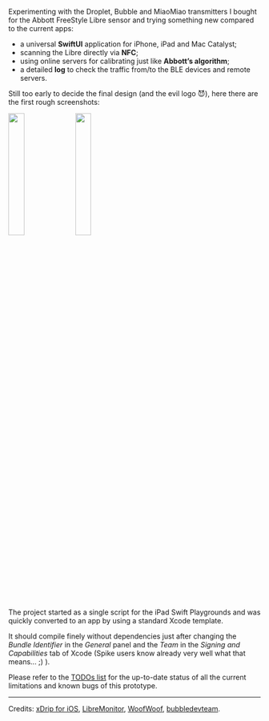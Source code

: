 Experimenting with the Droplet, Bubble and MiaoMiao transmitters I bought for the Abbott FreeStyle Libre sensor and trying something new compared to the current apps:

* a universal **SwiftUI** application for iPhone, iPad and Mac Catalyst;
* scanning the Libre directly via **NFC**;
* using online servers for calibrating just like **Abbott’s algorithm**;
* a detailed **log** to check the traffic from/to the BLE devices and remote servers.

Still too early to decide the final design (and the evil logo 😈), here there are the first rough screenshots:

<img src="https://drive.google.com/uc?export=view&id=155iMrE7xJzAYH0XLx4OlVP1o0u5otryC" width="25%" />&nbsp;&nbsp;<img src="https://drive.google.com/uc?export=view&id=1r3pdVHJf_-pgqLHOCHtXLo56C7Dvh4-9" width="25%" />

The project started as a single script for the iPad Swift Playgrounds and was quickly converted to an app by using a standard Xcode template.

It should compile finely without dependencies just after changing the _Bundle Identifier_ in the _General_ panel and the _Team_ in the _Signing and Capabilities_ tab of Xcode (Spike users know already very well what that means... ;) ).

Please refer to the [TODOs list](https://github.com/gui-dos/DiaBLE/blob/master/TODO.md) for the up-to-date status of all the current limitations and known bugs of this prototype.

---
Credits: [xDrip for iOS](https://github.com/JohanDegraeve/xdripswift), [LibreMonitor](https://github.com/UPetersen/LibreMonitor/tree/Swift4), [WoofWoof](https://github.com/gshaviv/ninety-two), [bubbledevteam](https://github.com/bubbledevteam).

